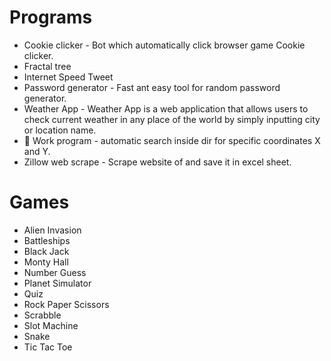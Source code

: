# Programs

- Cookie clicker - Bot which automatically click browser game Cookie clicker.
- Fractal tree
- Internet Speed Tweet
- Password generator - Fast ant easy tool for random password generator.
- Weather App - Weather App is a web application that allows users to check current weather in any place of the world by simply inputting city or location name.
- 💼 Work program - automatic search inside dir for specific coordinates X and Y.
- Zillow web scrape - Scrape website of and save it in excel sheet.


# Games

- Alien Invasion
- Battleships
- Black Jack
- Monty Hall
- Number Guess
- Planet Simulator
- Quiz 
- Rock Paper Scissors
- Scrabble
- Slot Machine
- Snake
- Tic Tac Toe
